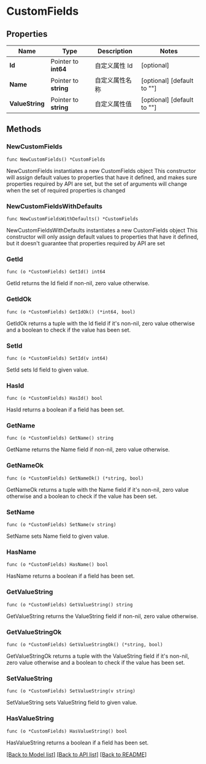 # CustomFields

## Properties

Name | Type | Description | Notes
------------ | ------------- | ------------- | -------------
**Id** | Pointer to **int64** | 自定义属性 Id | [optional] 
**Name** | Pointer to **string** | 自定义属性名称 | [optional] [default to ""]
**ValueString** | Pointer to **string** | 自定义属性值 | [optional] [default to ""]

## Methods

### NewCustomFields

`func NewCustomFields() *CustomFields`

NewCustomFields instantiates a new CustomFields object
This constructor will assign default values to properties that have it defined,
and makes sure properties required by API are set, but the set of arguments
will change when the set of required properties is changed

### NewCustomFieldsWithDefaults

`func NewCustomFieldsWithDefaults() *CustomFields`

NewCustomFieldsWithDefaults instantiates a new CustomFields object
This constructor will only assign default values to properties that have it defined,
but it doesn't guarantee that properties required by API are set

### GetId

`func (o *CustomFields) GetId() int64`

GetId returns the Id field if non-nil, zero value otherwise.

### GetIdOk

`func (o *CustomFields) GetIdOk() (*int64, bool)`

GetIdOk returns a tuple with the Id field if it's non-nil, zero value otherwise
and a boolean to check if the value has been set.

### SetId

`func (o *CustomFields) SetId(v int64)`

SetId sets Id field to given value.

### HasId

`func (o *CustomFields) HasId() bool`

HasId returns a boolean if a field has been set.

### GetName

`func (o *CustomFields) GetName() string`

GetName returns the Name field if non-nil, zero value otherwise.

### GetNameOk

`func (o *CustomFields) GetNameOk() (*string, bool)`

GetNameOk returns a tuple with the Name field if it's non-nil, zero value otherwise
and a boolean to check if the value has been set.

### SetName

`func (o *CustomFields) SetName(v string)`

SetName sets Name field to given value.

### HasName

`func (o *CustomFields) HasName() bool`

HasName returns a boolean if a field has been set.

### GetValueString

`func (o *CustomFields) GetValueString() string`

GetValueString returns the ValueString field if non-nil, zero value otherwise.

### GetValueStringOk

`func (o *CustomFields) GetValueStringOk() (*string, bool)`

GetValueStringOk returns a tuple with the ValueString field if it's non-nil, zero value otherwise
and a boolean to check if the value has been set.

### SetValueString

`func (o *CustomFields) SetValueString(v string)`

SetValueString sets ValueString field to given value.

### HasValueString

`func (o *CustomFields) HasValueString() bool`

HasValueString returns a boolean if a field has been set.


[[Back to Model list]](../README.md#documentation-for-models) [[Back to API list]](../README.md#documentation-for-api-endpoints) [[Back to README]](../README.md)


